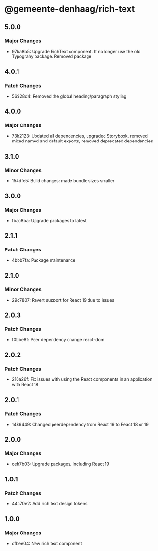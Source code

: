 # @gemeente-denhaag/rich-text

## 5.0.0

### Major Changes

- 97ba8b5: Upgrade RichText component. It no longer use the old Typograhy package. Removed package

## 4.0.1

### Patch Changes

- 56928d4: Removed the global heading/paragraph styling

## 4.0.0

### Major Changes

- 73b2123: Updated all dependencies, upgraded Storybook, removed mixed named and default exports, removed deprecated dependencies

## 3.1.0

### Minor Changes

- 154dfe5: Build changes: made bundle sizes smaller

## 3.0.0

### Major Changes

- fbac8ba: Upgrade packages to latest

## 2.1.1

### Patch Changes

- 4bbb7fa: Package maintenance

## 2.1.0

### Minor Changes

- 29c7807: Revert support for React 19 due to issues

## 2.0.3

### Patch Changes

- f0bbe8f: Peer dependency change react-dom

## 2.0.2

### Patch Changes

- 216a26f: Fix issues with using the React components in an application with React 18

## 2.0.1

### Patch Changes

- 1489449: Changed peerdependency from React 19 to React 18 or 19

## 2.0.0

### Major Changes

- ceb7b03: Upgrade packages. Including React 19

## 1.0.1

### Patch Changes

- 44c70e2: Add rich text design tokens

## 1.0.0

### Major Changes

- cfbee04: New rich text component
